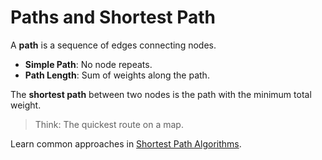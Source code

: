 # Paths and Shortest Path

A **path** is a sequence of edges connecting nodes.

- **Simple Path**: No node repeats.
- **Path Length**: Sum of weights along the path.

The **shortest path** between two nodes is the path with the minimum total weight.

> Think: The quickest route on a map.

Learn common approaches in [Shortest Path Algorithms](04-shortest-path-algorithms).
